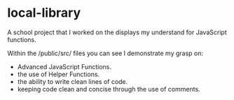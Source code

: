 # local-library

A school project that I worked on the displays my understand for JavaScript functions.

Within the /public/src/ files you can see I demonstrate my grasp on:
* Advanced JavaScript Functions.
* the use of Helper Functions.
* the ability to write clean lines of code.
* keeping code clean and concise through the use of comments.
